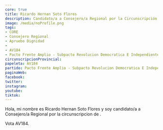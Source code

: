 ```yaml
---
core: true
title: Ricardo Hernan Soto Flores
description: Candidato/a a Consejero/a Regional por la Circunscripción de 
image: /media/noProfile.png
tags:
- CORE
- Consejero Regional
- Apruebo Dignidad
- 
- AV184
- Pacto Frente Amplio - Subpacto Revolucion Democratica E Independientes - Candidatura Independiente
circunscripcionProvincial: 
papeleta: AV184
partido: Pacto Frente Amplio - Subpacto Revolucion Democratica E Independientes - Candidatura Independiente
paginaWeb:
facebook:
twitter:
instagram:
youtube:
tiktok:
---
```

Hola, mi nombre es Ricardo Hernan Soto Flores y soy candidato/a a Consejero/a Regional por la circunscripcion de .

Vota AV184.